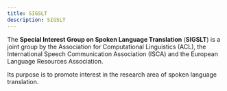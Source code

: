 ```yaml
---
title: SIGSLT
description: SIGSLT
---
```


The **Special Interest Group on Spoken Language Translation** (**SIGSLT**) is a joint group by the Association for Computational Linguistics (ACL), the International Speech Communication Association (ISCA) and the European Language Resources Association.

Its purpose is to promote interest in the research area of spoken language translation.
